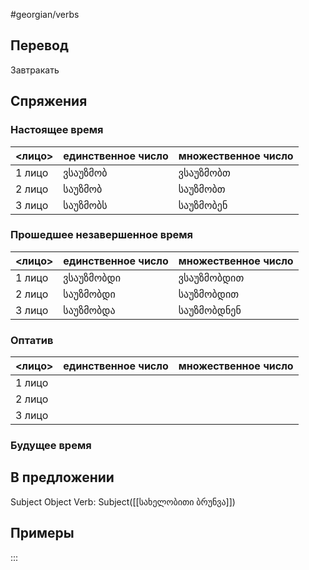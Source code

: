 #georgian/verbs 
## Перевод
Завтракать
## Спряжения
### Настоящее время
<лицо>|единственное число|множественное число
--------|---------------------|------------------------
1 лицо | ვსაუზმობ | ვსაუზმობთ
2 лицо | საუზმობ | საუზმობთ
3 лицо | საუზმობს | საუზმობენ
### Прошедшее незавершенное время
<лицо>|единственное число|множественное число
--------|---------------------|------------------------
1 лицо | ვსაუზმობდი | ვსაუზმობდით
2 лицо | საუზმობდი | საუზმობდით
3 лицо | საუზმობდა | საუზმობდნენ
### Оптатив
<лицо>|единственное число|множественное число
--------|---------------------|------------------------
1 лицо | | 
2 лицо | | 
3 лицо | | 
### Будущее время
## В предложении
Subject Object Verb: Subject([[სახელობითი ბრუნვა]])
## Примеры
:::
